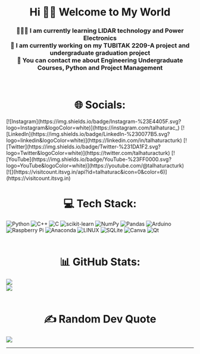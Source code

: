 <h1 align="center">Hi ✌🏻 Welcome to My World</h1>

<h3 align="center">👨🏻‍💻  I am currently learning LIDAR technology and Power Electronics<br>📝  I am currently working on my TUBITAK 2209-A project and undergraduate graduation project<br>💬  You can contact me about Engineering Undergraduate Courses, Python and Project Management</h3><br>

<h1 align="center">🌐 Socials:</h1>
[![Instagram](https://img.shields.io/badge/Instagram-%23E4405F.svg?logo=Instagram&logoColor=white)](https://instagram.com/talhaturac_) 
[![LinkedIn](https://img.shields.io/badge/LinkedIn-%230077B5.svg?logo=linkedin&logoColor=white)](https://linkedin.com/in/talhaturacturk) 
[![Twitter](https://img.shields.io/badge/Twitter-%231DA1F2.svg?logo=Twitter&logoColor=white)](https://twitter.com/talhaturacturk) 
[![YouTube](https://img.shields.io/badge/YouTube-%23FF0000.svg?logo=YouTube&logoColor=white)](https://youtube.com/@talhaturacturk)
<br/>
[![](https://visitcount.itsvg.in/api?id=talhaturac&icon=0&color=6)](https://visitcount.itsvg.in)
<br/>

<h1 align="center">💻 Tech Stack:</h1>

![Python](https://img.shields.io/badge/python-3670A0?style=for-the-badge&logo=python&logoColor=ffdd54) 
![C++](https://img.shields.io/badge/c++-%2300599C.svg?style=for-the-badge&logo=c%2B%2B&logoColor=white) 
![C](https://img.shields.io/badge/c-%2300599C.svg?style=for-the-badge&logo=c&logoColor=white) 
![scikit-learn](https://img.shields.io/badge/scikit--learn-%23F7931E.svg?style=for-the-badge&logo=scikit-learn&logoColor=white) 
![NumPy](https://img.shields.io/badge/numpy-%23013243.svg?style=for-the-badge&logo=numpy&logoColor=white) 
![Pandas](https://img.shields.io/badge/pandas-%23150458.svg?style=for-the-badge&logo=pandas&logoColor=white) 
![Arduino](https://img.shields.io/badge/-Arduino-00979D?style=for-the-badge&logo=Arduino&logoColor=white) 
![Raspberry Pi](https://img.shields.io/badge/-RaspberryPi-C51A4A?style=for-the-badge&logo=Raspberry-Pi) 
![Anaconda](https://img.shields.io/badge/Anaconda-%2344A833.svg?style=for-the-badge&logo=anaconda&logoColor=white) 
![LINUX](https://img.shields.io/badge/Linux-FCC624?style=for-the-badge&logo=linux&logoColor=black) 
![SQLite](https://img.shields.io/badge/sqlite-%2307405e.svg?style=for-the-badge&logo=sqlite&logoColor=white) 
![Canva](https://img.shields.io/badge/Canva-%2300C4CC.svg?style=for-the-badge&logo=Canva&logoColor=white) 
![Qt](https://img.shields.io/badge/Qt-%23217346.svg?style=for-the-badge&logo=Qt&logoColor=white)
<br/>
<br/>

 <h1 align="center">📊 GitHub Stats:</h1> 

![](https://github-readme-stats.vercel.app/api?username=talhaturac&theme=midnight-purple&hide_border=false&include_all_commits=true&count_private=false)<br/>
![](https://github-readme-stats.vercel.app/api/top-langs/?username=talhaturac&theme=midnight-purple&hide_border=false&include_all_commits=true&count_private=false&layout=compact)
<br/>
<br/>

 <h1 align="center">✍️ Random Dev Quote</h1> 
  
![](https://quotes-github-readme.vercel.app/api?type=horizontal&theme=dark)

---
